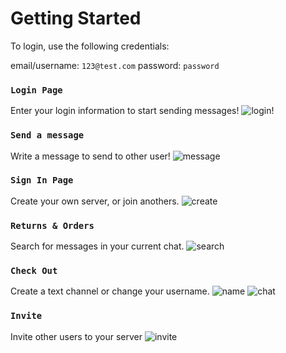 # Getting Started

To login, use the following credentials:

email/username: `123@test.com`
password: `password`

### `Login Page`

Enter your login information to start sending messages!
![login!](https://i.imgur.com/Djpasj8.png)

### `Send a message`

Write a message to send to other user!
![message](https://i.imgur.com/xKPtX2w.png)

### `Sign In Page`

Create your own server, or join anothers.
![create](https://i.imgur.com/zrUg8po.png)

### `Returns & Orders`

Search for messages in your current chat.
![search](https://i.imgur.com/wXfha63.png)

### `Check Out`

Create a text channel or change your username.
![name](https://i.imgur.com/lDYWmju.png)
![chat](https://i.imgur.com/dvwVWln.png)

### `Invite`

Invite other users to your server
![invite](https://i.imgur.com/CoLmCrL.png)
